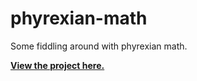 # phyrexian-math
Some fiddling around with phyrexian math.

[**View the project here.**](https://htmlpreview.github.io/?https://github.com/scarletcs/phyrexian-math/blob/main/src/index.html)
